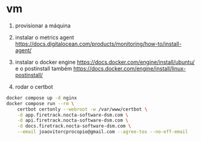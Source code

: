 # vm

1. provisionar a máquina

2. instalar o metrics agent <https://docs.digitalocean.com/products/monitoring/how-to/install-agent/>

3. instalar o docker engine <https://docs.docker.com/engine/install/ubuntu/> e o postinstall também <https://docs.docker.com/engine/install/linux-postinstall/>

4. rodar o certbot

```sh
docker compose up -d nginx
docker compose run --rm \
    certbot certonly --webroot -w /var/www/certbot \
    -d app.firetrack.nocta-software-dsm.com \
    -d api.firetrack.nocta-software-dsm.com \
    -d docs.firetrack.nocta-software-dsm.com \
    --email joaovitorcprocopio@gmail.com --agree-tos --no-eff-email
```
